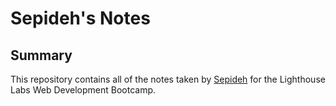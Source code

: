 # Sepideh's Notes 
## Summary 

This repository contains all of the notes taken by [Sepideh](https://github.com/SepidehZV) for the Lighthouse Labs Web Development Bootcamp.
